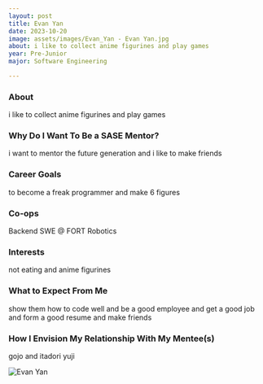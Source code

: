 ```yaml
---
layout: post
title: Evan Yan 
date: 2023-10-20
image: assets/images/Evan_Yan - Evan Yan.jpg
about: i like to collect anime figurines and play games
year: Pre-Junior
major: Software Engineering

---
```


### About

i like to collect anime figurines and play games

### Why Do I Want To Be a SASE Mentor?

i want to mentor the future generation and i like to make friends

### Career Goals

to become a freak programmer and make 6 figures

### Co-ops

Backend SWE @ FORT Robotics

### Interests

not eating and anime figurines

### What to Expect From Me

show them how to code well and be a good employee and get a good job and form a good resume and make friends

### How I Envision My Relationship With My Mentee(s) 

gojo and itadori yuji

<div class="text-center my-5">
    <img src="https://sase-drexel.github.io/mentorship-2023/assets/images/Evan_Yan - Evan Yan.jpg" alt="Evan Yan" class="rounded post-img" />
</div>
